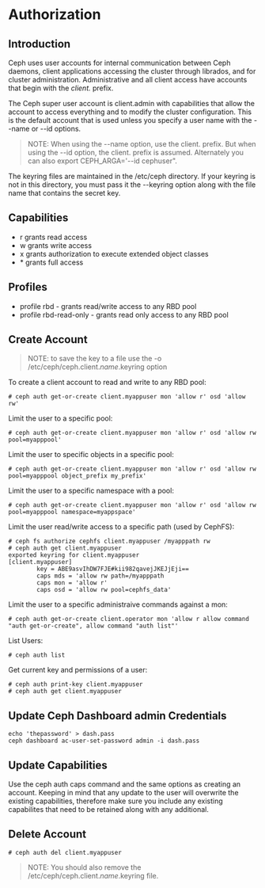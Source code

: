 # Authorization

## Introduction

Ceph uses user accounts for internal communication between Ceph daemons, client applications accessing the cluster through librados, and for cluster administration.  Administrative and all client access have accounts that begin with the *client.* prefix.

The Ceph super user account is client.admin with capabilities that allow the account to access everything and to modify the cluster configuration.  This is the default account that is used unless you specify a user name with the --name or --id options.

> NOTE: When using the --name option, use the client. prefix.  But when using the --id option, the client. prefix is assumed.  Alternately you can also export CEPH_ARGA='--id cephuser".

The keyring files are maintained in the /etc/ceph directory.  If your keyring is not in this directory, you must pass it the --keyring option along with the file name that contains the secret key.

## Capabilities

* r grants read access
* w grants write access
* x grants authorization to execute extended object classes
* \* grants full access

## Profiles

* profile rbd - grants read/write access to any RBD pool
* profile rbd-read-only - grants read only access to any RBD pool


## Create Account

> NOTE: to save the key to a file use the -o /etc/ceph/ceph.client.*name*.keyring option

To create a client account to read and write to any RBD pool:

```
# ceph auth get-or-create client.myappuser mon 'allow r' osd 'allow rw'
```

Limit the user to a specific pool:
```
# ceph auth get-or-create client.myappuser mon 'allow r' osd 'allow rw pool=myapppool'
```

Limit the user to specific objects in a specific pool:
```
# ceph auth get-or-create client.myappuser mon 'allow r' osd 'allow rw pool=myapppool object_prefix my_prefix'
```

Limit the user to a specific namespace with a pool:
```
# ceph auth get-or-create client.myappuser mon 'allow r' osd 'allow rw pool=myapppool namespace=myappspace'
```

Limit the user read/write access to a specific path (used by CephFS):
```
# ceph fs authorize cephfs client.myappuser /myapppath rw
# ceph auth get client.myappuser
exported keyring for client.myappuser
[client.myappuser]
        key = ABE9asvIhDW7FJE#kii982qavejJKEJjEji==
        caps mds = 'allow rw path=/myapppath
        caps mon = 'allow r'
        caps osd = 'allow rw pool=cephfs_data'
```

Limit the user to a specific administraive commands against a mon:
```
# ceph auth get-or-create client.operator mon 'allow r allow command "auth get-or-create", allow command "auth list"' 
```

List Users:
```
# ceph auth list
```

Get current key and permissions of a user:
```
# ceph auth print-key client.myappuser
# ceph auth get client.myappuser
```

## Update Ceph Dashboard admin Credentials

```
echo 'thepassword' > dash.pass
ceph dashboard ac-user-set-password admin -i dash.pass
```


## Update Capabilities

Use the ceph auth caps command and the same options as creating an account.  Keeping in mind that any update to the user will overwrite the existing capabilities, therefore make sure you include any existing capabilites that need to be retained along with any additional.

## Delete Account

```
# ceph auth del client.myappuser
```

> NOTE: You should also remove the /etc/ceph/ceph.client.*name*.keyring file.